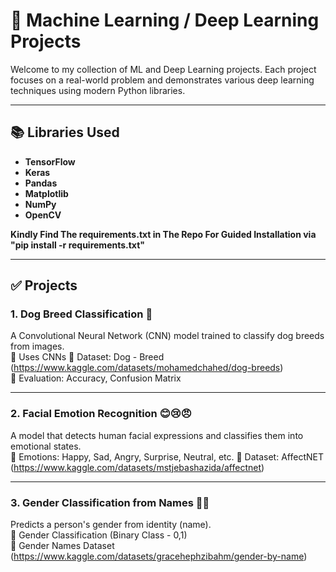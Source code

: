 # 🧠 Machine Learning / Deep Learning Projects

Welcome to my collection of ML and Deep Learning projects. Each project focuses on a real-world problem and demonstrates various deep learning techniques using modern Python libraries.

---

## 📚 Libraries Used

- **TensorFlow**
- **Keras**
- **Pandas**
- **Matplotlib**
- **NumPy**
- **OpenCV**

**Kindly Find The requirements.txt in The Repo For Guided Installation via "pip install -r requirements.txt"**

---

## ✅ Projects

### 1. **Dog Breed Classification** 🐶  
A Convolutional Neural Network (CNN) model trained to classify dog breeds from images.  
🔹 Uses CNNs
🔹 Dataset: Dog - Breed (https://www.kaggle.com/datasets/mohamedchahed/dog-breeds)  
🔹 Evaluation: Accuracy, Confusion Matrix  

---

### 2. **Facial Emotion Recognition** 😊😢😠  
A model that detects human facial expressions and classifies them into emotional states.  
🔹 Emotions: Happy, Sad, Angry, Surprise, Neutral, etc. 
🔹 Dataset: AffectNET  (https://www.kaggle.com/datasets/mstjebashazida/affectnet)

---

### 3. **Gender Classification from Names** 🧔👩  
Predicts a person's gender from identity (name).  
🔹 Gender Classification (Binary Class - 0,1)  
🔹 Gender Names Dataset (https://www.kaggle.com/datasets/gracehephzibahm/gender-by-name)
